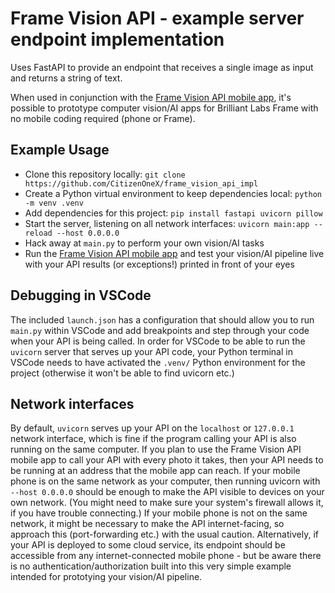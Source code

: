# Frame Vision API - example server endpoint implementation

Uses FastAPI to provide an endpoint that receives a single image as input and returns a string of text.

When used in conjunction with the [Frame Vision API mobile app](https://github.com/CitizenOneX/frame_vision_api), it's possible to prototype computer vision/AI apps for Brilliant Labs Frame with no mobile coding required (phone or Frame).

## Example Usage
* Clone this repository locally: `git clone https://github.com/CitizenOneX/frame_vision_api_impl`
* Create a Python virtual environment to keep dependencies local: `python -m venv .venv`
* Add dependencies for this project: `pip install fastapi uvicorn pillow`
* Start the server, listening on all network interfaces: `uvicorn main:app --reload --host 0.0.0.0`
* Hack away at `main.py` to perform your own vision/AI tasks
* Run the [Frame Vision API mobile app](https://github.com/CitizenOneX/frame_vision_api) and test your vision/AI pipeline live with your API results (or exceptions!) printed in front of your eyes

## Debugging in VSCode
The included `launch.json` has a configuration that should allow you to run `main.py` within VSCode and add breakpoints and step through your code when your API is being called. 
In order for VSCode to be able to run the `uvicorn` server that serves up your API code, your Python terminal in VSCode needs to have activated the `.venv/` Python environment for the project (otherwise it won't be able to find uvicorn etc.)

## Network interfaces
By default, `uvicorn` serves up your API on the `localhost` or `127.0.0.1` network interface, which is fine if the program calling your API is also running on the same computer.
If you plan to use the Frame Vision API mobile app to call your API with every photo it takes, then your API needs to be running at an address that the mobile app can reach. 
If your mobile phone is on the same network as your computer, then running uvicorn with `--host 0.0.0.0` should be enough to make the API visible to devices on your own network. (You might need to make sure your system's firewall allows it, if you have trouble connecting.)
If your mobile phone is not on the same network, it might be necessary to make the API internet-facing, so approach this (port-forwarding etc.) with the usual caution.
Alternatively, if your API is deployed to some cloud service, its endpoint should be accessible from any internet-connected mobile phone - but be aware there is no authentication/authorization built into this very simple example intended for prototying your vision/AI pipeline.
